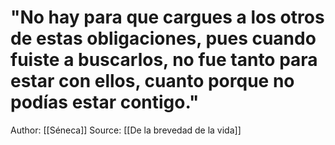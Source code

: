 # "No hay para que cargues a los otros de estas obligaciones, pues cuando fuiste a buscarlos, no fue tanto para estar con ellos, cuanto porque no podías estar contigo."

Author: [[Séneca]]
Source: [[De la brevedad de la vida]]
